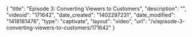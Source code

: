 {
    "title": "Episode 3:  Converting Viewers to Customers",
    "description": "",
    "videoid": "171642",
    "date_created": "1402297231",
    "date_modified": "1418181476",
    "type": "captivate",
    "layout": "video",
    "url": "\/v\/episode-3-converting-viewers-to-customers\/171642"
}